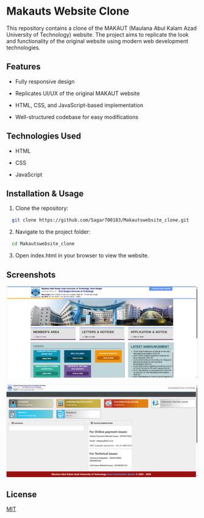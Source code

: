 
# Makauts Website Clone

This repository contains a clone of the MAKAUT (Maulana Abul Kalam Azad University of Technology) website. The project aims to replicate the look and functionality of the original website using modern web development technologies.


## Features

- Fully responsive design

- Replicates UI/UX of the original MAKAUT website

- HTML, CSS, and JavaScript-based implementation

- Well-structured codebase for easy modifications


## Technologies Used

- HTML

- CSS

- JavaScript
## Installation & Usage

1. Clone the repository:

```bash
  git clone https://github.com/Sagar700183/Makautswebsite_clone.git
```

2. Navigate to the project folder:

```bash
  cd Makautswebsite_clone
```

3. Open index.html in your browser to view the website.
    
## Screenshots

![App Screenshot](https://github.com/Sagar700183/Makautswebsite_clone/blob/main/SS/Screenshot%202025-03-09%20180208.png)

![App Screenshot](https://github.com/Sagar700183/Makautswebsite_clone/blob/main/SS/Screenshot%202025-03-09%20180226.png)


## License

[MIT](https://github.com/Sagar700183/Makautswebsite_clone/blob/main/LICENSE)

